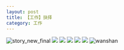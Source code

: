 ```yaml
---
layout: post
title: 【工作】抉择
category: 工作
---
```

![story_new_final](http://rbwl8nwm4.hd-bkt.clouddn.com/img/story_new_final_0322.png)
![](http://rbwl8nwm4.hd-bkt.clouddn.com/img/job-0316-2.png)
![](http://rbwl8nwm4.hd-bkt.clouddn.com/img/job-0316-3.png)
![](http://rbwl8nwm4.hd-bkt.clouddn.com/img/job-0316-4.png)
![](http://rbwl8nwm4.hd-bkt.clouddn.com/img/job-0316-1.png)
![](http://rbwl8nwm4.hd-bkt.clouddn.com/img/devops-0316-1.png)
![wanshan](http://rbwl8nwm4.hd-bkt.clouddn.com/img/wanshan.png)

  




